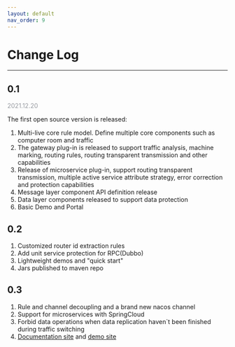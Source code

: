 ```yaml
---
layout: default
nav_order: 9
---
```

# Change Log

---

## 0.1
<span style="color:#999CA2;">2021.12.20</span>

The first open source version is released:

1. Multi-live core rule model. Define multiple core components such as computer room and traffic
2. The gateway plug-in is released to support traffic analysis, machine marking, routing rules, routing transparent transmission and other capabilities
3. Release of microservice plug-in, support routing transparent transmission, multiple active service attribute strategy, error correction and protection capabilities
4. Message layer component API definition release
5. Data layer components released to support data protection
6. Basic Demo and Portal


## 0.2
1. Customized router id extraction rules
2. Add unit service protection for RPC(Dubbo)
3. Lightweight demos and "quick start"
4. Jars published to maven repo

## 0.3
1. Rule and channel decoupling and a brand  new nacos channel
2. Support for microservices with SpringCloud
3. Forbid data operations when data replication haven`t been finished during traffic switching
4. [Documentation site](https://doc.appactive.io/docs/cn/README_CN.html) and [demo site](http://demo.appactive.io/)